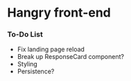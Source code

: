 # Hangry front-end

### To-Do List

<ul>
<li>Fix landing page reload</li>
<li>Break up ResponseCard component?</li>
<li>Styling</li>
<li>Persistence?</li>
</ul>
